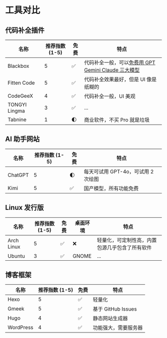 # 工具对比

## 代码补全插件

| 名称          | 推荐指数 (1-5) | 免费 | 特点                                                                            |
| ------------- | -------------- | ---- | ------------------------------------------------------------------------------- |
| Blackbox      | 5              | ✅   | 代码补全一般，可以[免费用 GPT Gemini Claude 三大模型](https://www.blackbox.ai/) |
| Fitten Code   | 5              | ✅   | 代码补全效果最好，但是 UI 像是纸糊的                                            |
| CodeGeeX      | 4              | ✅   | 代码补全一般，UI 美观                                                           |
| TONGYI Lingma | 3              | ✅   | ...                                                                             |
| Tabnine       | 1              | 🌓   | 商业软件，不买 Pro 就是垃圾                                                     |

## AI 助手网站

| 名称    | 推荐指数 (1-5) | 免费 | 特点                               |
| ------- | -------------- | ---- | ---------------------------------- |
| ChatGPT | 5              | 🌓   | 每天可试用 GPT-4o，可试用 2 次绘图 |
| Kimi    | 5              | ✅   | 国产模型，所有功能免费             |

## Linux 发行版

| 名称       | 推荐指数 (1-5) | 免费 | 桌面环境 | 特点                                           |
| ---------- | -------------- | ---- | -------- | ---------------------------------------------- |
| Arch Linux | 5              | ✅   | ❌       | 轻量化，可定制性高，内置包源几乎包含了所有软件 |
| Ubuntu     | 3              | ✅   | GNOME    | ...                                            |

## 博客框架

| 名称      | 推荐指数 (1-5) | 免费 | 特点                 |
| --------- | -------------- | ---- | -------------------- |
| Hexo      | 5              | ✅   | 轻量化               |
| Gmeek     | 5              | ✅   | 基于 GitHub Issues   |
| Hugo      | 4              | ✅   | 静态网站生成器       |
| WordPress | 4              | ✅   | 功能强大，需要服务器 |
